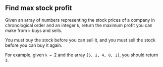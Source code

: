 ## Find max stock profit
Given an array of numbers representing the stock prices of a company in chronological order 
and an integer `k`, return the maximum profit you can make from `k` buys and sells. 

You must buy the stock before you can sell it, and you must sell the stock before you can buy it again.

For example, given `k = `2 and the array `[5, 2, 4, 0, 1]`, you should return `3`.
